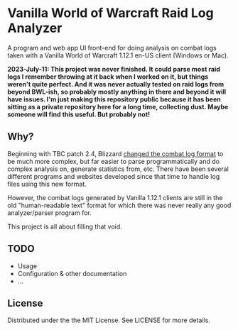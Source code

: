 # Vanilla World of Warcraft Raid Log Analyzer

A program and web app UI front-end for doing analysis on combat logs taken with
a Vanilla World of Warcraft 1.12.1 en-US client (Windows or Mac).

**2023-July-11: This project was never finished. It could parse most raid logs I remember throwing at it back when I worked on it, 
but things weren't quite perfect. And it was never actually tested on raid logs from beyond BWL-ish, so probably mostly anything
in there and beyond it will have issues. I'm just making this repository public because it has been sitting as a private repository
here for a long time, collecting dust. Maybe someone will find this useful. But probably not!**

## Why?

Beginning with TBC patch 2.4, Blizzard [changed the combat log format](http://wowwiki.wikia.com/wiki/Combat_Log)
to be much more complex, but far easier to parse programmatically and do 
complex analysis on, generate statistics from, etc. There have been several
different programs and websites developed since that time to handle log files
using this new format. 

However, the combat logs generated by Vanilla 1.12.1 clients are still in the 
old "human-readable text" format for which there was never really any good 
analyzer/parser program for. 

This project is all about filling that void.

## TODO

* Usage
* Configuration &amp; other documentation
* ...

## License

Distributed under the the MIT License. See LICENSE for more details.
